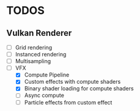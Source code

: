 # TODOS

## Vulkan Renderer
- [ ] Grid rendering
- [ ] Instanced rendering
- [ ] Multisampling
- [ ] VFX
    - [x] Compute Pipeline
    - [x] Custom effects with compute shaders
    - [x] Binary shader loading for compute shaders
    - [ ] Async compute
    - [ ] Particle effects from custom effect
